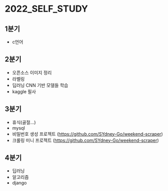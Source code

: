 # 2022_SELF_STUDY

## 1분기
* c언어

## 2분기
* 오픈소스 이미지 정리
* 라벨링
* 딥러닝 CNN 기반 모델들 학습
* kaggle 필사

## 3분기
* 휴식(골절...)
* mysql
* 비밀번호 생성 프로젝트 (https://github.com/SYdney-Go/weekend-scraper)
* 크롤링 미니 프로젝트 (https://github.com/SYdney-Go/weekend-scraper)

## 4분기
* 딥러닝
* 알고리즘
* django